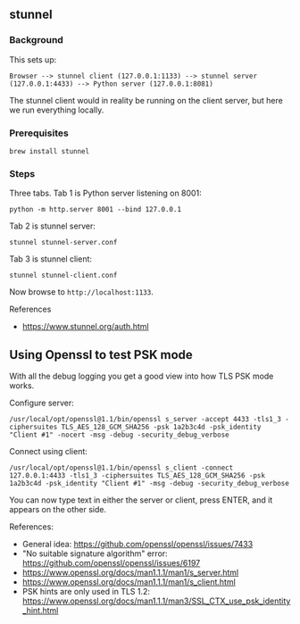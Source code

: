 ## stunnel

### Background

This sets up:

```
Browser --> stunnel client (127.0.0.1:1133) --> stunnel server (127.0.0.1:4433) --> Python server (127.0.0.1:8081)
```

The stunnel client would in reality be running on the client server, but here we run everything locally.

### Prerequisites

```
brew install stunnel
```

### Steps

Three tabs. Tab 1 is Python server listening on 8001:

```
python -m http.server 8001 --bind 127.0.0.1
```

Tab 2 is stunnel server:

```
stunnel stunnel-server.conf
```

Tab 3 is stunnel client:

```
stunnel stunnel-client.conf
```

Now browse to `http://localhost:1133`.

References

-   https://www.stunnel.org/auth.html

## Using Openssl to test PSK mode

With all the debug logging you get a good view into how TLS PSK mode works.

Configure server:

```
/usr/local/opt/openssl@1.1/bin/openssl s_server -accept 4433 -tls1_3 -ciphersuites TLS_AES_128_GCM_SHA256 -psk 1a2b3c4d -psk_identity "Client #1" -nocert -msg -debug -security_debug_verbose
```

Connect using client:

```
/usr/local/opt/openssl@1.1/bin/openssl s_client -connect 127.0.0.1:4433 -tls1_3 -ciphersuites TLS_AES_128_GCM_SHA256 -psk 1a2b3c4d -psk_identity "Client #1" -msg -debug -security_debug_verbose
```

You can now type text in either the server or client, press ENTER, and it appears on the other side.

References:

-   General idea: https://github.com/openssl/openssl/issues/7433
-   "No suitable signature algorithm" error: https://github.com/openssl/openssl/issues/6197
-   https://www.openssl.org/docs/man1.1.1/man1/s_server.html
-   https://www.openssl.org/docs/man1.1.1/man1/s_client.html
-   PSK hints are only used in TLS 1.2: https://www.openssl.org/docs/man1.1.1/man3/SSL_CTX_use_psk_identity_hint.html